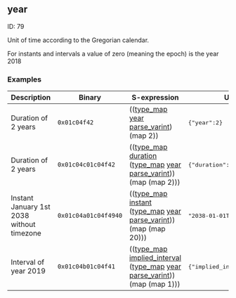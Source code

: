 ## year

ID: 79

Unit of time according to the Gregorian calendar.

For instants and intervals a value of zero (meaning the epoch) is the year 2018

### Examples

| Description | Binary | S-expression | Unpacked |
|----|----|----|----|
| Duration of 2 years | `0x01c04f42` | (([type_map](./type_map.md) [year](./year.md) [parse_varint](./parse_varint.md)) (map 2)) | <pre>{"year":2}</pre> |
| Duration of 2 years | `0x01c04c01c04f42` | (([type_map](./type_map.md) [duration](./duration.md) ([type_map](./type_map.md) [year](./year.md) [parse_varint](./parse_varint.md))) (map (map 2))) | <pre>{"duration":{"year":2}}</pre> |
| Instant January 1st 2038 without timezone | `0x01c04a01c04f4940` | (([type_map](./type_map.md) [instant](./instant.md) ([type_map](./type_map.md) [year](./year.md) [parse_varint](./parse_varint.md))) (map (map 20))) | <pre>"2038-01-01T08:00:00.000Z"</pre> |
| Interval of year 2019 | `0x01c04b01c04f41` | (([type_map](./type_map.md) [implied_interval](./implied_interval.md) ([type_map](./type_map.md) [year](./year.md) [parse_varint](./parse_varint.md))) (map (map 1))) | <pre>{"implied_interval":{"year":1}}</pre> |